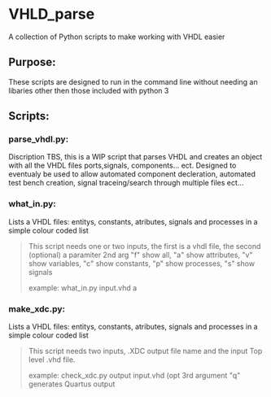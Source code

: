 # VHLD_parse
A collection of Python scripts to make working with VHDL easier

## Purpose: 
These scripts are designed to run in the command line without needing an libaries other then those included with python 3

## Scripts:
### parse_vhdl.py:
Discription TBS, this is a WIP script that parses VHDL and creates an object with all the VHDL files ports,signals, components... ect.
Designed to eventualy be used to allow automated component decleration, automated test bench creation, signal traceing/search through multiple files ect...

### what_in.py:
Lists a VHDL files: entitys, constants, atributes, signals and processes in a simple colour coded list
> This script needs one or two inputs, the first is a vhdl file, the second (optional) a paramiter
> 2nd arg "f" show all, "a" show attributes, "v" show variables, "c" show constants, "p" show processes, "s" show signals
>
> example: what_in.py input.vhd a

### make_xdc.py:
Lists a VHDL files: entitys, constants, atributes, signals and processes in a simple colour coded list
> This script needs two inputs, .XDC output file name and the input Top level .vhd file.
> 
> example: check_xdc.py output input.vhd (opt 3rd argument "q" generates Quartus output
